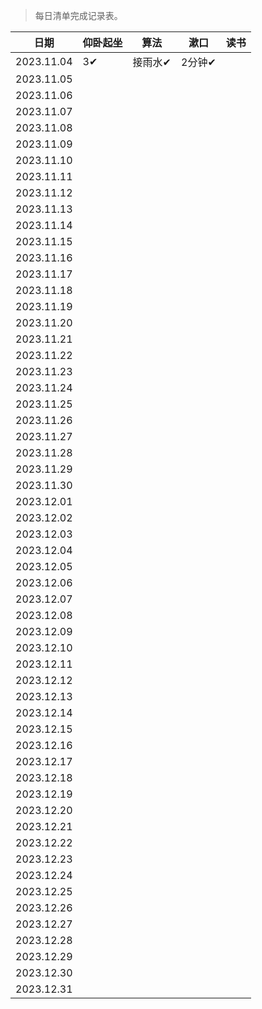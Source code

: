 >每日清单完成记录表。

| 日期 | 仰卧起坐 | 算法 | 漱口 | 读书 |
| --- | --- |--- |--- |--- |
| 2023.11.04 | 3✔ | 接雨水✔ | 2分钟✔ | |
| 2023.11.05 |    |      |  | |
| 2023.11.06 |    |      |  | |
| 2023.11.07 |    |      |  | |
| 2023.11.08 |    |      |  | |
| 2023.11.09 |    |      |  | |
| 2023.11.10 |    |      |  | |
| 2023.11.11 |    |      |  | |
| 2023.11.12 |    |      |  | |
| 2023.11.13 |    |      |  | |
| 2023.11.14 |    |      |  | |
| 2023.11.15 |    |      |  | |
| 2023.11.16 |    |      |  | |
| 2023.11.17 |    |      |  | |
| 2023.11.18 |    |      |  | |
| 2023.11.19 |    |      |  | |
| 2023.11.20 |    |      |  | |
| 2023.11.21 |    |      |  | |
| 2023.11.22 |    |      |  | |
| 2023.11.23 |    |      |  | |
| 2023.11.24 |    |      |  | |
| 2023.11.25 |    |      |  | |
| 2023.11.26 |    |      |  | |
| 2023.11.27 |    |      |  | |
| 2023.11.28 |    |      |  | |
| 2023.11.29 |    |      |  | |
| 2023.11.30 |    |      |  | |
| 2023.12.01 |    |      |  | |
| 2023.12.02 |    |      |  | |
| 2023.12.03 |    |      |  | |
| 2023.12.04 |    |      |  | |
| 2023.12.05 |    |      |  | |
| 2023.12.06 |    |      |  | |
| 2023.12.07 |    |      |  | |
| 2023.12.08 |    |      |  | |
| 2023.12.09 |    |      |  | |
| 2023.12.10 |    |      |  | |
| 2023.12.11 |    |      |  | |
| 2023.12.12 |    |      |  | |
| 2023.12.13 |    |      |  | |
| 2023.12.14 |    |      |  | |
| 2023.12.15 |    |      |  | |
| 2023.12.16 |    |      |  | |
| 2023.12.17 |    |      |  | |
| 2023.12.18 |    |      |  | |
| 2023.12.19 |    |      |  | |
| 2023.12.20 |    |      |  | |
| 2023.12.21 |    |      |  | |
| 2023.12.22 |    |      |  | |
| 2023.12.23 |    |      |  | |
| 2023.12.24 |    |      |  | |
| 2023.12.25 |    |      |  | |
| 2023.12.26 |    |      |  | |
| 2023.12.27 |    |      |  | |
| 2023.12.28 |    |      |  | |
| 2023.12.29 |    |      |  | |
| 2023.12.30 |    |      |  | |
| 2023.12.31 |    |      |  | |
